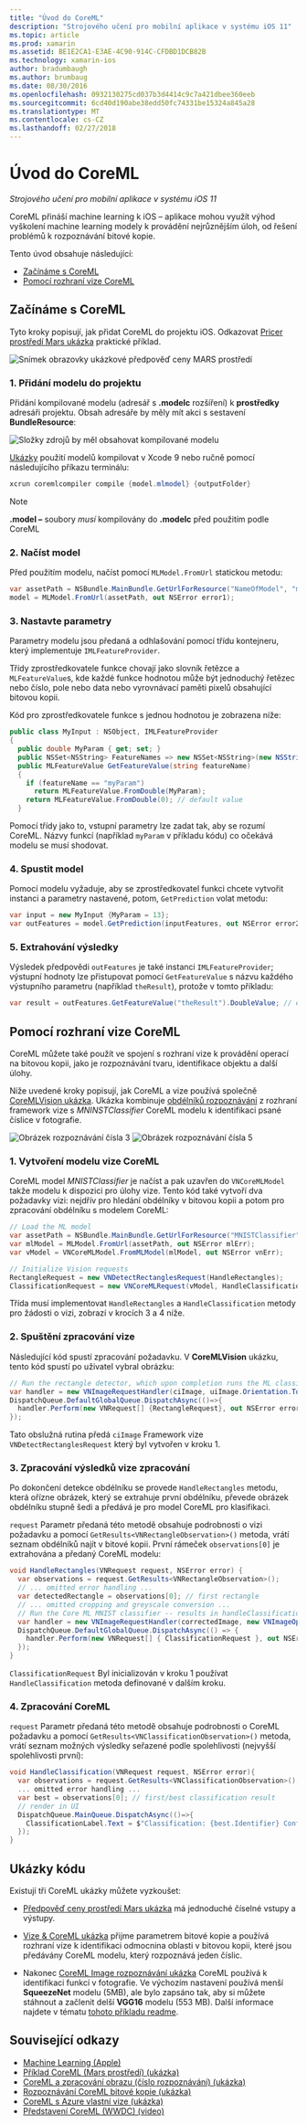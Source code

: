 ```yaml
---
title: "Úvod do CoreML"
description: "Strojového učení pro mobilní aplikace v systému iOS 11"
ms.topic: article
ms.prod: xamarin
ms.assetid: BE1E2CA1-E3AE-4C90-914C-CFDBD1DCB82B
ms.technology: xamarin-ios
author: bradumbaugh
ms.author: brumbaug
ms.date: 08/30/2016
ms.openlocfilehash: 0932130275cd037b3d4414c9c7a421dbee360eeb
ms.sourcegitcommit: 6cd40d190abe38edd50fc74331be15324a845a28
ms.translationtype: MT
ms.contentlocale: cs-CZ
ms.lasthandoff: 02/27/2018
---
```

# <a name="introduction-to-coreml"></a>Úvod do CoreML

_Strojového učení pro mobilní aplikace v systému iOS 11_

CoreML přináší machine learning k iOS – aplikace mohou využít výhod vyškolení machine learning modely k provádění nejrůznějším úloh, od řešení problémů k rozpoznávání bitové kopie.

Tento úvod obsahuje následující:

- [Začínáme s CoreML](#coreml)
- [Pomocí rozhraní vize CoreML](#coremlvision)

<a name="coreml" />

## <a name="getting-started-with-coreml"></a>Začínáme s CoreML

Tyto kroky popisují, jak přidat CoreML do projektu iOS. Odkazovat [Pricer prostředí Mars ukázka](https://developer.xamarin.com/samples/monotouch/ios11/CoreML/) praktické příklad.

![Snímek obrazovky ukázkové předpověď ceny MARS prostředí](coreml-images/marspricer-heading.png)

### <a name="1-add-the-model-to-the-project"></a>1. Přidání modelu do projektu

Přidání kompilované modelu (adresář s **.modelc** rozšíření) k **prostředky** adresáři projektu. Obsah adresáře by měly mít akci s sestavení **BundleResource**:

![Složky zdrojů by měl obsahovat kompilované modelu](coreml-images/resources-modelc.png)

[Ukázky](https://developer.xamarin.com/samples/monotouch/ios11/) použití modelů kompilovat v Xcode 9 nebo ručně pomocí následujícího příkazu terminálu:

```csharp
xcrun coremlcompiler compile {model.mlmodel} {outputFolder}
```

> [!NOTE]
> **.model –** soubory _musí_ kompilovány do **.modelc** před použitím podle CoreML

### <a name="2-load-the-model"></a>2. Načíst model

Před použitím modelu, načíst pomocí `MLModel.FromUrl` statickou metodu:

```csharp
var assetPath = NSBundle.MainBundle.GetUrlForResource("NameOfModel", "mlmodelc");
model = MLModel.FromUrl(assetPath, out NSError error1);
```

### <a name="3-set-the-parameters"></a>3. Nastavte parametry

Parametry modelu jsou předaná a odhlašování pomocí třídu kontejneru, který implementuje `IMLFeatureProvider`.

Třídy zprostředkovatele funkce chovají jako slovník řetězce a `MLFeatureValue`s, kde každé funkce hodnotou může být jednoduchý řetězec nebo číslo, pole nebo data nebo vyrovnávací paměti pixelů obsahující bitovou kopii.

Kód pro zprostředkovatele funkce s jednou hodnotou je zobrazena níže:

```csharp
public class MyInput : NSObject, IMLFeatureProvider
{
  public double MyParam { get; set; }
  public NSSet<NSString> FeatureNames => new NSSet<NSString>(new NSString("myParam"));
  public MLFeatureValue GetFeatureValue(string featureName)
  {
    if (featureName == "myParam")
      return MLFeatureValue.FromDouble(MyParam);
    return MLFeatureValue.FromDouble(0); // default value
  }
```

Pomocí třídy jako to, vstupní parametry lze zadat tak, aby se rozumí CoreML. Názvy funkcí (například `myParam` v příkladu kódu) co očekává modelu se musí shodovat.

### <a name="4-run-the-model"></a>4. Spustit model

Pomocí modelu vyžaduje, aby se zprostředkovatel funkci chcete vytvořit instanci a parametry nastavené, potom, `GetPrediction` volat metodu:

```csharp
var input = new MyInput {MyParam = 13};
var outFeatures = model.GetPrediction(inputFeatures, out NSError error2);
```

### <a name="5-extract-the-results"></a>5. Extrahování výsledky

Výsledek předpovědi `outFeatures` je také instanci `IMLFeatureProvider`; výstupní hodnoty lze přistupovat pomocí `GetFeatureValue` s názvu každého výstupního parametru (například `theResult`), protože v tomto příkladu:

```csharp
var result = outFeatures.GetFeatureValue("theResult").DoubleValue; // eg. 6227020800
```

<a name="coremlvision" />

## <a name="using-coreml-with-the-vision-framework"></a>Pomocí rozhraní vize CoreML

CoreML můžete také použít ve spojení s rozhraní vize k provádění operací na bitovou kopii, jako je rozpoznávání tvaru, identifikace objektu a další úlohy.

Níže uvedené kroky popisují, jak CoreML a vize používá společně [CoreMLVision ukázka](https://developer.xamarin.com/samples/monotouch/ios11/CoreMLVision/). Ukázka kombinuje [obdélníků rozpoznávání](~/ios/platform/introduction-to-ios11/vision.md#rectangles) z rozhraní framework vize s _MNINSTClassifier_ CoreML modelu k identifikaci psané číslice v fotografie.

![Obrázek rozpoznávání čísla 3](coreml-images/vision3.png) ![Obrázek rozpoznávání čísla 5](coreml-images/vision5.png)

### <a name="1-create-a-vision-coreml-model"></a>1. Vytvoření modelu vize CoreML

CoreML model _MNISTClassifier_ je načíst a pak uzavřen do `VNCoreMLModel` takže modelu k dispozici pro úlohy vize. Tento kód také vytvoří dva požadavky vizi: nejdřív pro hledání obdélníky v bitovou kopii a potom pro zpracování obdélníku s modelem CoreML:

```csharp
// Load the ML model
var assetPath = NSBundle.MainBundle.GetUrlForResource("MNISTClassifier", "mlmodelc");
var mlModel = MLModel.FromUrl(assetPath, out NSError mlErr);
var vModel = VNCoreMLModel.FromMLModel(mlModel, out NSError vnErr);

// Initialize Vision requests
RectangleRequest = new VNDetectRectanglesRequest(HandleRectangles);
ClassificationRequest = new VNCoreMLRequest(vModel, HandleClassification);
```

Třída musí implementovat `HandleRectangles` a `HandleClassification` metody pro žádosti o vizi, zobrazí v krocích 3 a 4 níže.

### <a name="2-start-the-vision-processing"></a>2. Spuštění zpracování vize

Následující kód spustí zpracování požadavku. V **CoreMLVision** ukázku, tento kód spustí po uživatel vybral obrázku:

```csharp
// Run the rectangle detector, which upon completion runs the ML classifier.
var handler = new VNImageRequestHandler(ciImage, uiImage.Orientation.ToCGImagePropertyOrientation(), new VNImageOptions());
DispatchQueue.DefaultGlobalQueue.DispatchAsync(()=>{
  handler.Perform(new VNRequest[] {RectangleRequest}, out NSError error);
});
```

Tato obslužná rutina předá `ciImage` Framework vize `VNDetectRectanglesRequest` který byl vytvořen v kroku 1.

### <a name="3-handle-the-results-of-vision-processing"></a>3. Zpracování výsledků vize zpracování

Po dokončení detekce obdélníku se provede `HandleRectangles` metodu, která ořízne obrázek, který se extrahuje první obdélníku, převede obrázek obdélníku stupně šedi a předává je pro model CoreML pro klasifikaci.

`request` Parametr předaná této metodě obsahuje podrobnosti o vizi požadavku a pomocí `GetResults<VNRectangleObservation>()` metoda, vrátí seznam obdélníků najít v bitové kopii. První rámeček `observations[0]` je extrahována a předaný CoreML modelu:

```csharp
void HandleRectangles(VNRequest request, NSError error) {
  var observations = request.GetResults<VNRectangleObservation>();
  // ... omitted error handling ...
  var detectedRectangle = observations[0]; // first rectangle
  // ... omitted cropping and greyscale conversion ...
  // Run the Core ML MNIST classifier -- results in handleClassification method
  var handler = new VNImageRequestHandler(correctedImage, new VNImageOptions());
  DispatchQueue.DefaultGlobalQueue.DispatchAsync(() => {
    handler.Perform(new VNRequest[] { ClassificationRequest }, out NSError err);
  });
}
```

`ClassificationRequest` Byl inicializován v kroku 1 používat `HandleClassification` metoda definované v dalším kroku.

### <a name="4-handle-the-coreml"></a>4. Zpracování CoreML

`request` Parametr předaná této metodě obsahuje podrobnosti o CoreML požadavku a pomocí `GetResults<VNClassificationObservation>()` metoda, vrátí seznam možných výsledky seřazené podle spolehlivosti (nejvyšší spolehlivosti první):

```csharp
void HandleClassification(VNRequest request, NSError error){
  var observations = request.GetResults<VNClassificationObservation>();
  ... omitted error handling ...
  var best = observations[0]; // first/best classification result
  // render in UI
  DispatchQueue.MainQueue.DispatchAsync(()=>{
    ClassificationLabel.Text = $"Classification: {best.Identifier} Confidence: {best.Confidence * 100f:#.00}%";
  });
}
```



## <a name="samples"></a>Ukázky kódu

Existují tři CoreML ukázky můžete vyzkoušet:

* [Předpověď ceny prostředí Mars ukázka](https://developer.xamarin.com/samples/monotouch/ios11/CoreML/) má jednoduché číselné vstupy a výstupy.

* [Vize & CoreML ukázka](https://developer.xamarin.com/samples/monotouch/ios11/CoreMLVision/) přijme parametrem bitové kopie a používá rozhraní vize k identifikaci odmocnina oblasti v bitovou kopii, které jsou předávány CoreML modelu, který rozpoznává jeden číslic.

* Nakonec [CoreML Image rozpoznávání ukázka](https://developer.xamarin.com/samples/monotouch/ios11/CoreMLImageRecognition/) CoreML používá k identifikaci funkcí v fotografie. Ve výchozím nastavení používá menší **SqueezeNet** modelu (5MB), ale bylo zapsáno tak, aby si můžete stáhnout a začlenit delší **VGG16** modelu (553 MB). Další informace najdete v tématu [tohoto příkladu readme](https://github.com/xamarin/ios-samples/blob/master/ios11/CoreMLImageRecognition/CoreMLImageRecognition/README.md).


## <a name="related-links"></a>Související odkazy

- [Machine Learning (Apple)](https://developer.apple.com/machine-learning/)
- [Příklad CoreML (Mars prostředí) (ukázka)](https://developer.xamarin.com/samples/monotouch/ios11/CoreML/)
- [CoreML a zpracování obrazu (číslo rozpoznávání) (ukázka)](https://developer.xamarin.com/samples/monotouch/ios11/CoreMLVision/)
- [Rozpoznávání CoreML bitové kopie (ukázka)](https://developer.xamarin.com/samples/monotouch/ios11/CoreMLImageRecognition/)
- [CoreML s Azure vlastní vize (ukázka)](https://developer.xamarin.com/samples/monotouch/ios11/CoreMLAzureModel)
- [Představení CoreML (WWDC) (video)](https://developer.apple.com/videos/play/wwdc2017/703/)
